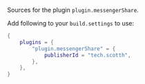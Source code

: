 Sources for the plugin `plugin.messengerShare`.

Add following to your `build.settings` to use:
```lua
{
    plugins = {
        "plugin.messengerShare" = {
            publisherId = "tech.scotth",
        },
    },
}
```
